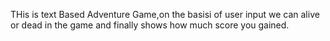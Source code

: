 THis is text Based Adventure Game,on the basisi of user input we can alive or dead in the game and finally shows how much score you gained.
